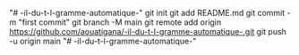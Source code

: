 "# -il-du-t-l-gramme-automatique-"  git init git add README.md git commit -m "first commit" git branch -M main git remote add origin https://github.com/aouatigana/-il-du-t-l-gramme-automatique-.git git push -u origin main
"# -il-du-t-l-gramme-automatique-" 
